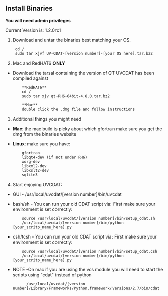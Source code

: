 ## Install Binaries

**You will need admin privileges**

Current Version is: 1.2.0rc1

1. Download and untar the binaries best matching your OS.

        cd /
        sudo tar xjvf UV-CDAT-[version number]-[your OS here].tar.bz2

2. Mac and RedHAT6 **ONLY**
  * Download the tarsal containing the version of QT UVCDAT has been compiled against

            **RedHAT6**
            cd /
            sudo tar xjv qt-RH6-64bit-4.8.0.tar.bz2

            **Mac**
            double click the .dmg file and follow instructions

3. Additional things you might need
  * **Mac**: the mac build is picky about which gfortran make sure you get the dmg from the binaries website
  * **Linux**: make sure you have:

            gfortran
            libqt4-dev (if not under RH6)
            xorg-dev
            libxml2-dev
            libxslt2-dev
            sqlite3

4. Start enjoying UVCDAT:
  * GUI - /usr/local/uvcdat/[version number]/bin/uvcdat
  * bash/sh - You can run your old CDAT script via: First make sure your environment is set correctly:

            source /usr/local/uvcdat/[version number]/bin/setup_cdat.sh
            /usr/local/uvcdat/[version number]/bin/python [your_scritp_name_here].py

  * csh/tcsh - You can run your old CDAT script via: First make sure your environment is set correctly:

            source /usr/local/uvcdat/[version number]/bin/setup_cdat.csh
            /usr/local/uvcdat/[version number]/bin/python [your_scritp_name_here].py
  
* NOTE -On mac if you are using the vcs module you will need to start the scripts using "cdat" instead of python

            /usr/local/uvcdat/[version number]/Library/Frameworks/Python.framework/Versions/2.7/bin/cdat
